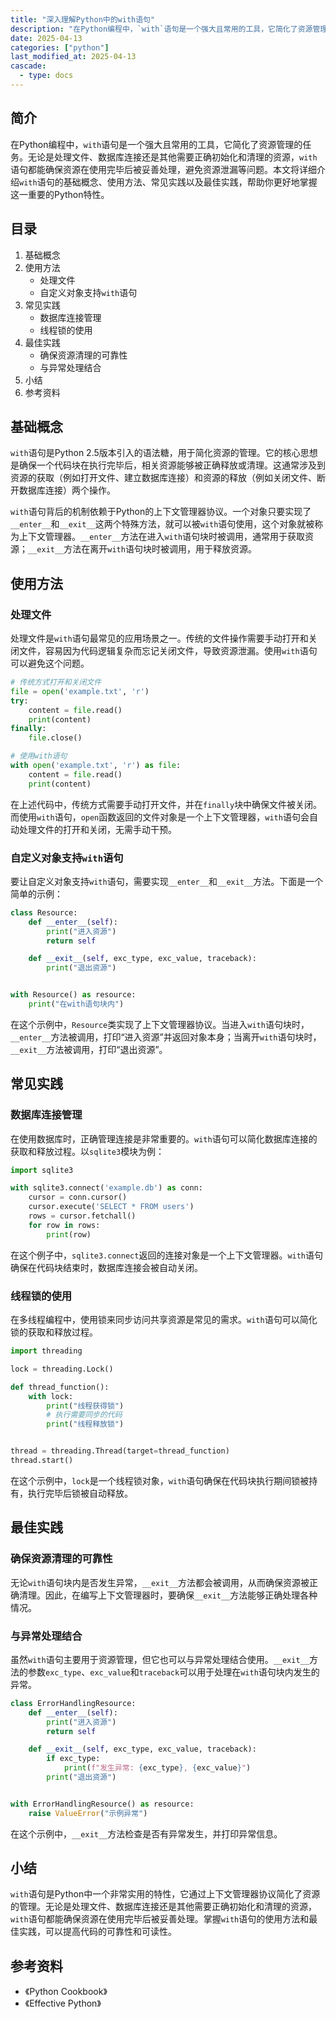 ```yaml
---
title: "深入理解Python中的with语句"
description: "在Python编程中，`with`语句是一个强大且常用的工具，它简化了资源管理的任务。无论是处理文件、数据库连接还是其他需要正确初始化和清理的资源，`with`语句都能确保资源在使用完毕后被妥善处理，避免资源泄漏等问题。本文将详细介绍`with`语句的基础概念、使用方法、常见实践以及最佳实践，帮助你更好地掌握这一重要的Python特性。"
date: 2025-04-13
categories: ["python"]
last_modified_at: 2025-04-13
cascade:
  - type: docs
---
```



## 简介
在Python编程中，`with`语句是一个强大且常用的工具，它简化了资源管理的任务。无论是处理文件、数据库连接还是其他需要正确初始化和清理的资源，`with`语句都能确保资源在使用完毕后被妥善处理，避免资源泄漏等问题。本文将详细介绍`with`语句的基础概念、使用方法、常见实践以及最佳实践，帮助你更好地掌握这一重要的Python特性。

<!-- more -->
## 目录
1. 基础概念
2. 使用方法
    - 处理文件
    - 自定义对象支持`with`语句
3. 常见实践
    - 数据库连接管理
    - 线程锁的使用
4. 最佳实践
    - 确保资源清理的可靠性
    - 与异常处理结合
5. 小结
6. 参考资料

## 基础概念
`with`语句是Python 2.5版本引入的语法糖，用于简化资源的管理。它的核心思想是确保一个代码块在执行完毕后，相关资源能够被正确释放或清理。这通常涉及到资源的获取（例如打开文件、建立数据库连接）和资源的释放（例如关闭文件、断开数据库连接）两个操作。

`with`语句背后的机制依赖于Python的上下文管理器协议。一个对象只要实现了`__enter__`和`__exit__`这两个特殊方法，就可以被`with`语句使用，这个对象就被称为上下文管理器。`__enter__`方法在进入`with`语句块时被调用，通常用于获取资源；`__exit__`方法在离开`with`语句块时被调用，用于释放资源。

## 使用方法
### 处理文件
处理文件是`with`语句最常见的应用场景之一。传统的文件操作需要手动打开和关闭文件，容易因为代码逻辑复杂而忘记关闭文件，导致资源泄漏。使用`with`语句可以避免这个问题。

```python
# 传统方式打开和关闭文件
file = open('example.txt', 'r')
try:
    content = file.read()
    print(content)
finally:
    file.close()

# 使用with语句
with open('example.txt', 'r') as file:
    content = file.read()
    print(content)
```

在上述代码中，传统方式需要手动打开文件，并在`finally`块中确保文件被关闭。而使用`with`语句，`open`函数返回的文件对象是一个上下文管理器，`with`语句会自动处理文件的打开和关闭，无需手动干预。

### 自定义对象支持`with`语句
要让自定义对象支持`with`语句，需要实现`__enter__`和`__exit__`方法。下面是一个简单的示例：

```python
class Resource:
    def __enter__(self):
        print("进入资源")
        return self

    def __exit__(self, exc_type, exc_value, traceback):
        print("退出资源")


with Resource() as resource:
    print("在with语句块内")
```

在这个示例中，`Resource`类实现了上下文管理器协议。当进入`with`语句块时，`__enter__`方法被调用，打印“进入资源”并返回对象本身；当离开`with`语句块时，`__exit__`方法被调用，打印“退出资源”。

## 常见实践
### 数据库连接管理
在使用数据库时，正确管理连接是非常重要的。`with`语句可以简化数据库连接的获取和释放过程。以`sqlite3`模块为例：

```python
import sqlite3

with sqlite3.connect('example.db') as conn:
    cursor = conn.cursor()
    cursor.execute('SELECT * FROM users')
    rows = cursor.fetchall()
    for row in rows:
        print(row)
```

在这个例子中，`sqlite3.connect`返回的连接对象是一个上下文管理器。`with`语句确保在代码块结束时，数据库连接会被自动关闭。

### 线程锁的使用
在多线程编程中，使用锁来同步访问共享资源是常见的需求。`with`语句可以简化锁的获取和释放过程。

```python
import threading

lock = threading.Lock()

def thread_function():
    with lock:
        print("线程获得锁")
        # 执行需要同步的代码
        print("线程释放锁")


thread = threading.Thread(target=thread_function)
thread.start()
```

在这个示例中，`lock`是一个线程锁对象，`with`语句确保在代码块执行期间锁被持有，执行完毕后锁被自动释放。

## 最佳实践
### 确保资源清理的可靠性
无论`with`语句块内是否发生异常，`__exit__`方法都会被调用，从而确保资源被正确清理。因此，在编写上下文管理器时，要确保`__exit__`方法能够正确处理各种情况。

### 与异常处理结合
虽然`with`语句主要用于资源管理，但它也可以与异常处理结合使用。`__exit__`方法的参数`exc_type`、`exc_value`和`traceback`可以用于处理在`with`语句块内发生的异常。

```python
class ErrorHandlingResource:
    def __enter__(self):
        print("进入资源")
        return self

    def __exit__(self, exc_type, exc_value, traceback):
        if exc_type:
            print(f"发生异常: {exc_type}, {exc_value}")
        print("退出资源")


with ErrorHandlingResource() as resource:
    raise ValueError("示例异常")
```

在这个示例中，`__exit__`方法检查是否有异常发生，并打印异常信息。

## 小结
`with`语句是Python中一个非常实用的特性，它通过上下文管理器协议简化了资源的管理。无论是处理文件、数据库连接还是其他需要正确初始化和清理的资源，`with`语句都能确保资源在使用完毕后被妥善处理。掌握`with`语句的使用方法和最佳实践，可以提高代码的可靠性和可读性。

## 参考资料
- 《Python Cookbook》
- 《Effective Python》